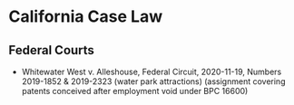 # California Case Law

## Federal Courts

- Whitewater West v. Alleshouse, Federal Circuit, 2020-11-19, Numbers 2019-1852 & 2019-2323 (water park attractions) (assignment covering patents conceived after employment void under BPC 16600)

